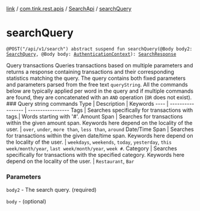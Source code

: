 [link](../../index.md) / [com.tink.rest.apis](../index.md) / [SearchApi](index.md) / [searchQuery](./search-query.md)

# searchQuery

`@POST("/api/v1/search") abstract suspend fun searchQuery(@Body body2: `[`SearchQuery`](../../com.tink.rest.models/-search-query/index.md)`, @Body body: `[`AuthenticationContext`](../../com.tink.rest.models/-authentication-context/index.md)`): `[`SearchResponse`](../../com.tink.rest.models/-search-response/index.md)

Query transactions
Queries transactions based on multiple parameters and returns a response containing transactions and their corresponding statistics matching the query. The query contains both fixed parameters and parameters parsed from the free text `queryString`. All the commands below are typically applied per word in the query and if multiple commands are found, they are concatenated with an `AND` operation (`OR` does not exist).  ### Query string commands  Type |  Description | Keywords ---- | ----------------- | ----------------- Tags | Searches specifically for transactions with tags.| Words starting with '#'. Amount Span | Searches for transactions within the given amount span. Keywords here depend on the locality of the user. | `over`, `under`, `more than`, `less than`, `around` Date/Time Span | Searches for transactions within the given date/time span. Keywords here depend on the locality of the user. | `weekdays`, `weekends`, `today`, `yesterday`, `this week/month/year`, `last week/month/year`, `week #`. Category | Searches specifically for transactions with the specified category. Keywords here depend on the locality of the user. | `Restaurant`, `Bar`

### Parameters

`body2` - The search query. (required)

`body` - (optional)